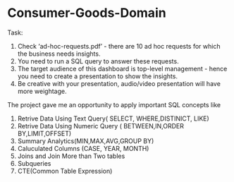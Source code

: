# Consumer-Goods-Domain

Task:  
1.    Check ‘ad-hoc-requests.pdf’ - there are 10 ad hoc requests for which the business needs insights.
2.    You need to run a SQL query to answer these requests. 
3.    The target audience of this dashboard is top-level management - hence you need to create a presentation to show the insights.
4.    Be creative with your presentation, audio/video presentation will have more weightage.

The project gave me an opportunity to apply important SQL concepts like
 
1. Retrive Data Using Text Query( SELECT, WHERE,DISTINICT, LIKE)
2. Retrive Data Using Numeric Query ( BETWEEN,IN,ORDER BY,LIMIT,OFFSET)
3. Summary Analytics(MIN,MAX,AVG,GROUP BY)
4. Caluculated Columns (CASE, YEAR, MONTH)
5. Joins and Join More than Two tables
6. Subqueries
7. CTE(Common Table Expression)

